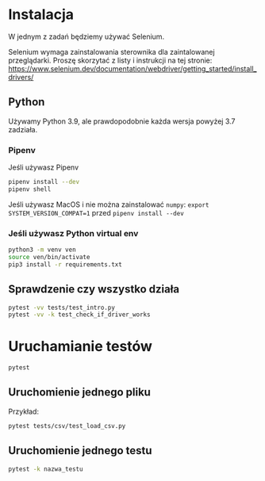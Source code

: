 # Instalacja

W jednym z zadań będziemy używać Selenium.

Selenium wymaga zainstalowania sterownika dla zaintalowanej przeglądarki. Proszę skorzytać z listy i instrukcji na tej stronie: https://www.selenium.dev/documentation/webdriver/getting_started/install_drivers/

## Python

Używamy Python 3.9, ale prawdopodobnie każda wersja powyżej 3.7 zadziała.

### Pipenv

Jeśli używasz Pipenv

```bash
pipenv install --dev
pipenv shell
```

Jeśli używasz MacOS i nie można zainstalować `numpy`: `export SYSTEM_VERSION_COMPAT=1` przed `pipenv install --dev`

### Jeśli używasz Python virtual env

```bash
python3 -m venv ven
source ven/bin/activate
pip3 install -r requirements.txt
```

## Sprawdzenie czy wszystko działa

```bash
pytest -vv tests/test_intro.py
pytest -vv -k test_check_if_driver_works
```

# Uruchamianie testów

```bash
pytest
```

## Uruchomienie jednego pliku

Przykład:

```bash
pytest tests/csv/test_load_csv.py
```

## Uruchomienie jednego testu

```bash
pytest -k nazwa_testu
```